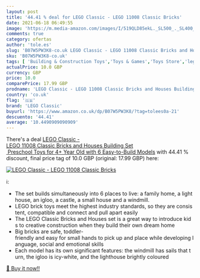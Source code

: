 ```yaml
---
layout: post
title: '44.41 % deal for LEGO Classic - LEGO 11008 Classic Bricks'
date: 2021-06-18 06:49:55
image: 'https://m.media-amazon.com/images/I/519QLD85ekL._SL500_._SL400_.jpg'
comments: true
category: ofertas
author: 'tole.es'
slug: 'B07W5PW3K8-co.uk LEGO Classic - LEGO 11008 Classic Bricks and Houses...'
sku: 'B07W5PW3K8-co.uk'
tags: [ 'Building & Construction Toys','Toys & Games','Toys Store','lego','lego classic', ]
actualPrice: 10.0 GBP
currency: GBP
price: 10.0
comparePrice: 17.99 GBP
prodname: 'LEGO Classic - LEGO 11008 Classic Bricks and Houses Building Set  Preschool Toys for 4+ Year Old with 6 Easy-to-Build Models'
country: 'co.uk'
flag: '🇬🇧'
brand: 'LEGO Classic'
buyurl: 'https://www.amazon.co.uk/dp/B07W5PW3K8/?tag=tolees0a-21'
descuento: '44.41'
average: '10.4490909090909'
---
```


There's a deal [LEGO Classic - LEGO 11008 Classic Bricks and Houses Building Set  Preschool Toys for 4+ Year Old with 6 Easy-to-Build Models](https://www.amazon.co.uk/dp/B07W5PW3K8/?tag=tolees0a-21)  with  44.41 % discount, final price tag of  10.0 GBP (original: 17.99 GBP) here:

[![LEGO Classic - LEGO 11008 Classic Bricks](https://m.media-amazon.com/images/I/519QLD85ekL._SL500_._SL400_.jpg)](https://www.amazon.co.uk/dp/B07W5PW3K8/?tag=tolees0a-21)

ℹ️:

- The set builds simultaneously into 6 places to live: a family home, a lighthouse, an igloo, a castle, a small house and a windmill.
- LEGO brick toys meet the highest industry standards, so they are consistent, compatible and connect and pull apart easily
- The LEGO Classic Bricks and Houses set is a great way to introduce kids to creative construction when they build their own dream home
- Big bricks are safe, toddler-friendly and easy for small hands to pick up and place while developing language, social and emotional skills
- Each model has its own significant features: the windmill has sails that turn, the igloo is icy-white, and the lighthouse brightly coloured

[🛒 Buy it now!!](https://www.amazon.co.uk/dp/B07W5PW3K8/?tag=tolees0a-21)
